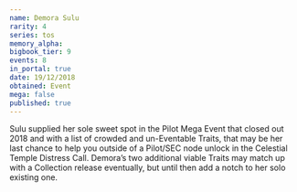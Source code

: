 ```yaml
---
name: Demora Sulu
rarity: 4
series: tos
memory_alpha:
bigbook_tier: 9
events: 8
in_portal: true
date: 19/12/2018
obtained: Event
mega: false
published: true
---
```


Sulu supplied her sole sweet spot in the Pilot Mega Event that closed out 2018 and with a list of crowded and un-Eventable Traits, that may be her last chance to help you outside of a Pilot/SEC node unlock in the Celestial Temple Distress Call. Demora’s two additional viable Traits may match up with a Collection release eventually, but until then add a notch to her solo existing one.
